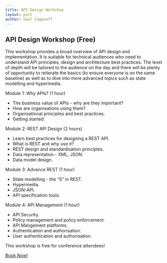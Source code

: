 ```yaml
---
title: API Design Workshop
layout: post
author: Saul Caganoff
---
```


## API Design Workshop (Free)
 
This workshop provides a broad overview of API design and implementation. It is suitable for technical audiences who need to understand API principles, design and architecture best practices. The level of depth will be tailored to the audience on the day and there will be plenty of opportunity to reiterate the basics (to ensure everyone is on the same baseline) as well as to dive into more advanced topics such as state modelling and hypermedia.

Module 1: Why APIs? (1 hour)

- The business value of APIs - why are they important?
- How are organisations using them?
- Organisational principles and best practices.
- Getting started.

Module 2: REST API Design (2 hours)

- Learn best practices for designing a REST API.
- What is REST and why use it?
- REST design and standardisation principles.
- Data representation - XML, JSON.
- Data model design.

Module 3: Advance REST (1 hour)

- State modelling - the “S” in REST.
- Hypermedia.
- JSON-API.
- API specification tools.

Module 4: API Management (1 hour)

- API Security.
- Policy management and policy enforcement.
- API Mangement platforms.
- Authentication and authorisation.
- User authentication and authorisation.

This workshop is free for conference attendees!

[Book Now!](https://api-design-workshop.lilregie.com/)